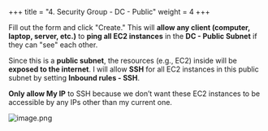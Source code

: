 +++
title = "4. Security Group - DC - Public"
weight = 4
+++


Fill out the form and click "Create." This will **allow any client (computer, laptop, server, etc.)** to **ping all EC2 instances** in the **DC - Public Subnet** if they can "see" each other.


Since this is a **public subnet**, the resources (e.g., EC2) inside will be **exposed to the internet**. I will allow **SSH** for all EC2 instances in this public subnet by setting **Inbound rules - SSH**.


**Only allow My IP** to SSH because we don’t want these EC2 instances to be accessible by any IPs other than my current one.


![image.png](/images/004-iv-setup-vpc-dc-resources/17-842851-image.png)


